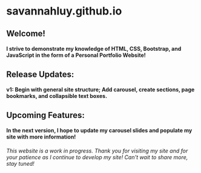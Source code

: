 # savannahluy.github.io

## Welcome!
#### I strive to demonstrate my knowledge of HTML, CSS, Bootstrap, and JavaScript in the form of a Personal Portfolio Website!

## Release Updates:
#### v1: Begin with general site structure; Add carousel, create sections, page bookmarks, and collapsible text boxes.

## Upcoming Features:
#### In the next version, I hope to update my carousel slides and populate my site with more information! 

###### This website is a work in progress. Thank you for visiting my site and for your patience as I continue to develop my site! Can't wait to share more, stay tuned! 